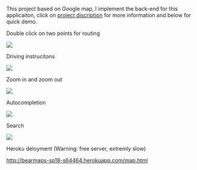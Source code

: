 This project based on Google map, I implement the back-end for this applicaiton, click on [project discription](https://sp18.datastructur.es/materials/proj/proj3/proj3) for more information and below for quick demo.


Double click on two points for routing

![](https://media.giphy.com/media/PO8GNHTTYiWrp71yj9/giphy.gif)

Driving instrucitons

![](https://media.giphy.com/media/WFbzptxL31arPelN3O/giphy.gif)

Zoom in and zoom out

![](https://media.giphy.com/media/CeNAJPGCcXH696WCYk/giphy.gif)

Autocompletion

![](https://media.giphy.com/media/27HMEPwVBxnZNukAps/giphy.gif)

Search

![](https://media.giphy.com/media/y1N20NLduCJEuoQWM1/giphy.gif)

Heroku deloyment (Warning: free server, extremly slow)

http://bearmaps-sp18-s64464.herokuapp.com/map.html


